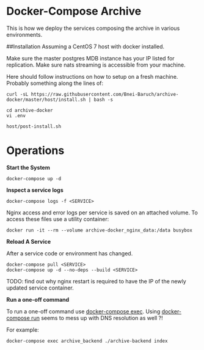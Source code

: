 # Docker-Compose Archive
This is how we deploy the services composing the archive in various environments.




##Installation
Assuming a CentOS 7 host with docker installed.

Make sure the master postgres MDB instance has your IP listed for replication.
Make sure nats streaming is accessible from your machine.

Here should follow instructions on how to setup on a fresh machine.
Probably something along the lines of:

```shell script
curl -sL https://raw.githubusercontent.com/Bnei-Baruch/archive-docker/master/host/install.sh | bash -s 

cd archive-docker
vi .env

host/post-install.sh
```


# Operations
**Start the System**

```shell script
docker-compose up -d
```

**Inspect a service logs**
 
```shell script
docker-compose logs -f <SERVICE> 
```

Nginx access and error logs per service is saved on an attached volume. To access these files use a utility container:
```shell script
docker run -it --rm --volume archive-docker_nginx_data:/data busybox 
```

**Reload A Service**

After a service code or environment has changed. 
```shell script
docker-compose pull <SERVICE>
docker-compose up -d --no-deps --build <SERVICE> 
```
TODO: find out why nginx restart is required to have the IP of the newly updated service container.


**Run a one-off command**

To run a one-off command use [docker-compose exec](https://docs.docker.com/compose/reference/exec/). 
Using [docker-compose run](https://docs.docker.com/compose/reference/run/) seems to mess up with DNS resolution as well ?!  

For example: 
```shell script
docker-compose exec archive_backend ./archive-backend index
```


